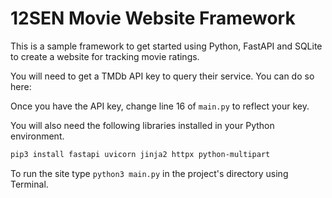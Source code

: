 # 12SEN Movie Website Framework

This is a sample framework to get started using Python, FastAPI and SQLite to create a website for tracking movie ratings.

You will need to get a TMDb API key to query their service. You can do so here: 

Once you have the API key, change line 16 of `main.py` to reflect your key.

You will also need the following libraries installed in your Python environment. 

```bash
pip3 install fastapi uvicorn jinja2 httpx python-multipart
```

To run the site type `python3 main.py` in the project's directory using Terminal.
